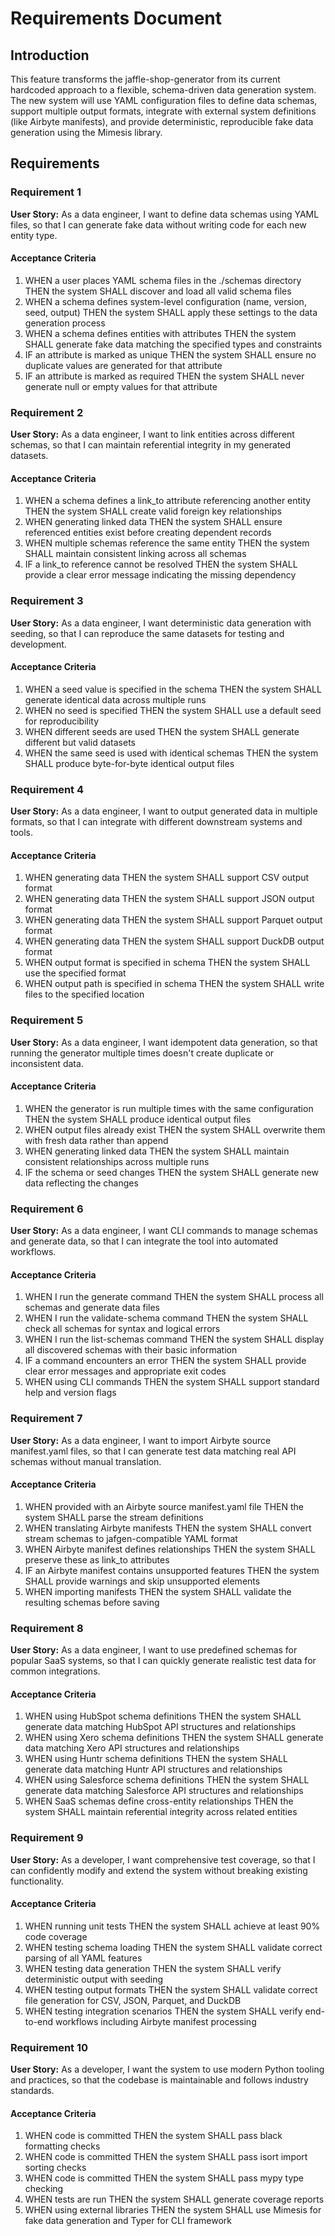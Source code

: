 # Requirements Document

## Introduction

This feature transforms the jaffle-shop-generator from its current hardcoded approach to a flexible, schema-driven data generation system. The new system will use YAML configuration files to define data schemas, support multiple output formats, integrate with external system definitions (like Airbyte manifests), and provide deterministic, reproducible fake data generation using the Mimesis library.

## Requirements

### Requirement 1

**User Story:** As a data engineer, I want to define data schemas using YAML files, so that I can generate fake data without writing code for each new entity type.

#### Acceptance Criteria

1. WHEN a user places YAML schema files in the ./schemas directory THEN the system SHALL discover and load all valid schema files
2. WHEN a schema defines system-level configuration (name, version, seed, output) THEN the system SHALL apply these settings to the data generation process
3. WHEN a schema defines entities with attributes THEN the system SHALL generate fake data matching the specified types and constraints
4. IF an attribute is marked as unique THEN the system SHALL ensure no duplicate values are generated for that attribute
5. IF an attribute is marked as required THEN the system SHALL never generate null or empty values for that attribute

### Requirement 2

**User Story:** As a data engineer, I want to link entities across different schemas, so that I can maintain referential integrity in my generated datasets.

#### Acceptance Criteria

1. WHEN a schema defines a link_to attribute referencing another entity THEN the system SHALL create valid foreign key relationships
2. WHEN generating linked data THEN the system SHALL ensure referenced entities exist before creating dependent records
3. WHEN multiple schemas reference the same entity THEN the system SHALL maintain consistent linking across all schemas
4. IF a link_to reference cannot be resolved THEN the system SHALL provide a clear error message indicating the missing dependency

### Requirement 3

**User Story:** As a data engineer, I want deterministic data generation with seeding, so that I can reproduce the same datasets for testing and development.

#### Acceptance Criteria

1. WHEN a seed value is specified in the schema THEN the system SHALL generate identical data across multiple runs
2. WHEN no seed is specified THEN the system SHALL use a default seed for reproducibility
3. WHEN different seeds are used THEN the system SHALL generate different but valid datasets
4. WHEN the same seed is used with identical schemas THEN the system SHALL produce byte-for-byte identical output files

### Requirement 4

**User Story:** As a data engineer, I want to output generated data in multiple formats, so that I can integrate with different downstream systems and tools.

#### Acceptance Criteria

1. WHEN generating data THEN the system SHALL support CSV output format
2. WHEN generating data THEN the system SHALL support JSON output format  
3. WHEN generating data THEN the system SHALL support Parquet output format
4. WHEN generating data THEN the system SHALL support DuckDB output format
5. WHEN output format is specified in schema THEN the system SHALL use the specified format
6. WHEN output path is specified in schema THEN the system SHALL write files to the specified location

### Requirement 5

**User Story:** As a data engineer, I want idempotent data generation, so that running the generator multiple times doesn't create duplicate or inconsistent data.

#### Acceptance Criteria

1. WHEN the generator is run multiple times with the same configuration THEN the system SHALL produce identical output files
2. WHEN output files already exist THEN the system SHALL overwrite them with fresh data rather than append
3. WHEN generating linked data THEN the system SHALL maintain consistent relationships across multiple runs
4. IF the schema or seed changes THEN the system SHALL generate new data reflecting the changes

### Requirement 6

**User Story:** As a data engineer, I want CLI commands to manage schemas and generate data, so that I can integrate the tool into automated workflows.

#### Acceptance Criteria

1. WHEN I run the generate command THEN the system SHALL process all schemas and generate data files
2. WHEN I run the validate-schema command THEN the system SHALL check all schemas for syntax and logical errors
3. WHEN I run the list-schemas command THEN the system SHALL display all discovered schemas with their basic information
4. IF a command encounters an error THEN the system SHALL provide clear error messages and appropriate exit codes
5. WHEN using CLI commands THEN the system SHALL support standard help and version flags

### Requirement 7

**User Story:** As a data engineer, I want to import Airbyte source manifest.yaml files, so that I can generate test data matching real API schemas without manual translation.

#### Acceptance Criteria

1. WHEN provided with an Airbyte source manifest.yaml file THEN the system SHALL parse the stream definitions
2. WHEN translating Airbyte manifests THEN the system SHALL convert stream schemas to jafgen-compatible YAML format
3. WHEN Airbyte manifest defines relationships THEN the system SHALL preserve these as link_to attributes
4. IF an Airbyte manifest contains unsupported features THEN the system SHALL provide warnings and skip unsupported elements
5. WHEN importing manifests THEN the system SHALL validate the resulting schemas before saving

### Requirement 8

**User Story:** As a data engineer, I want to use predefined schemas for popular SaaS systems, so that I can quickly generate realistic test data for common integrations.

#### Acceptance Criteria

1. WHEN using HubSpot schema definitions THEN the system SHALL generate data matching HubSpot API structures and relationships
2. WHEN using Xero schema definitions THEN the system SHALL generate data matching Xero API structures and relationships  
3. WHEN using Huntr schema definitions THEN the system SHALL generate data matching Huntr API structures and relationships
4. WHEN using Salesforce schema definitions THEN the system SHALL generate data matching Salesforce API structures and relationships
5. WHEN SaaS schemas define cross-entity relationships THEN the system SHALL maintain referential integrity across related entities

### Requirement 9

**User Story:** As a developer, I want comprehensive test coverage, so that I can confidently modify and extend the system without breaking existing functionality.

#### Acceptance Criteria

1. WHEN running unit tests THEN the system SHALL achieve at least 90% code coverage
2. WHEN testing schema loading THEN the system SHALL validate correct parsing of all YAML features
3. WHEN testing data generation THEN the system SHALL verify deterministic output with seeding
4. WHEN testing output formats THEN the system SHALL validate correct file generation for CSV, JSON, Parquet, and DuckDB
5. WHEN testing integration scenarios THEN the system SHALL verify end-to-end workflows including Airbyte manifest processing

### Requirement 10

**User Story:** As a developer, I want the system to use modern Python tooling and practices, so that the codebase is maintainable and follows industry standards.

#### Acceptance Criteria

1. WHEN code is committed THEN the system SHALL pass black formatting checks
2. WHEN code is committed THEN the system SHALL pass isort import sorting checks
3. WHEN code is committed THEN the system SHALL pass mypy type checking
4. WHEN tests are run THEN the system SHALL generate coverage reports
5. WHEN using external libraries THEN the system SHALL use Mimesis for fake data generation and Typer for CLI framework